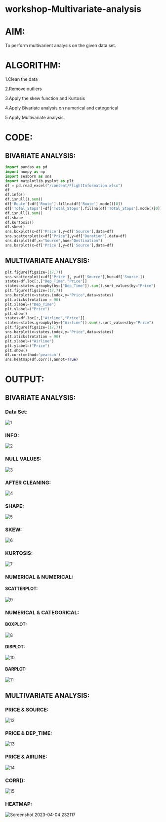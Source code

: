 # workshop-Multivariate-analysis
# AIM:
To perform multivarient analysis on the given data set.

# ALGORITHM:
1.Clean the data

2.Remove outliers

3.Apply the skew function and Kurtosis

4.Apply Bivariate analysis on numerical and categorical

5.Apply Multivariate analysis.

# CODE:
## BIVARIATE ANALYSIS:
``` py
import pandas as pd
import numpy as np
import seaborn as sns
import matplotlib.pyplot as plt
df = pd.read_excel("/content/FlightInformation.xlsx")
df
df.info()
df.isnull().sum()
df['Route']=df['Route'].fillna(df['Route'].mode()[0])
df['Total_Stops']=df['Total_Stops'].fillna(df['Total_Stops'].mode()[0])
df.isnull().sum()
df.shape
df.kurtosis()
df.skew()
sns.boxplot(x=df['Price'],y=df['Source'],data=df)
sns.scatterplot(x=df["Price"],y=df["Duration"],data=df)
sns.displot(df,x="Source",hue="Destination")
sns.barplot(x=df['Price'],y=df['Source'],data=df)

```
## MULTIVARIATE ANALYSIS:
``` py
plt.figure(figsize=(17,7))
sns.scatterplot(x=df['Price'], y=df['Source'],hue=df['Source'])
states=df.loc[:,["Dep_Time","Price"]]
states=states.groupby(by=["Dep_Time"]).sum().sort_values(by="Price")
plt.figure(figsize=(17,7))
sns.barplot(x=states.index,y="Price",data=states)
plt.xticks(rotation = 90)
plt.xlabel=("Dep_Time")
plt.ylabel=("Price")
plt.show()
states=df.loc[:,["Airline","Price"]]
states=states.groupby(by=["Airline"]).sum().sort_values(by="Price")
plt.figure(figsize=(17,7))
sns.barplot(x=states.index,y="Price",data=states)
plt.xticks(rotation = 90)
plt.xlabel=("Airline")
plt.ylabel=("Price")
plt.show()
df.corr(method='pearson')
sns.heatmap(df.corr(),annot=True)
```
# OUTPUT:
## BIVARIATE ANALYSIS:
### Data Set:
![1](https://user-images.githubusercontent.com/118661118/229878843-a5a3faaa-b42b-4bac-8169-ec1d1b4cbd2f.png)
### INFO:
![2](https://user-images.githubusercontent.com/118661118/229879021-4abb6941-9bf4-4692-aaa0-e7a25fffc19d.png)
### NULL VALUES:
![3](https://user-images.githubusercontent.com/118661118/229879067-dff8a8da-0665-4a71-b41a-88529228c0c2.png)
### AFTER CLEANING:
![4](https://user-images.githubusercontent.com/118661118/229879149-77e28c2d-7b76-45f8-9669-54ef025d3617.png)
### SHAPE:
![5](https://user-images.githubusercontent.com/118661118/229879190-b2fb48b5-eb45-46b2-9c7e-577e7ad94e3c.png)
### SKEW:
![6](https://user-images.githubusercontent.com/118661118/229879385-4d3acf48-fc6c-48e3-8627-95c49b0f4cbb.png)
### KURTOSIS:
![7](https://user-images.githubusercontent.com/118661118/229879492-9a8878d3-bbab-4d9d-85c3-4ef189dd1ae3.png)
### NUMERICAL & NUMERICAL:
#### SCATTERPLOT:
![9](https://user-images.githubusercontent.com/118661118/229879641-7a232c41-cbb5-4210-94a9-88d78e41d11d.png)
### NUMERICAL & CATEGORICAL:
#### BOXPLOT:
![8](https://user-images.githubusercontent.com/118661118/229879893-21ad749d-714a-49bd-91a3-4055c69a12b5.png)
#### DISPLOT:
![10](https://user-images.githubusercontent.com/118661118/229879931-a66b109f-901f-477d-9c58-71dd36e45561.png)
#### BARPLOT:
![11](https://user-images.githubusercontent.com/118661118/229880023-24b954bd-1e49-473b-a0fb-5eb03dc28909.png)

## MULTIVARIATE ANALYSIS:
### PRICE & SOURCE:
![12](https://user-images.githubusercontent.com/118661118/229880408-cb81d62d-e0cd-4a66-8405-f86c459606d3.png)
### PRICE & DEP_TIME:
![13](https://user-images.githubusercontent.com/118661118/229880574-a05f4bd9-3b5c-452b-beeb-c12222294900.png)
### PRICE & AIRLINE:
![14](https://user-images.githubusercontent.com/118661118/229880637-98728ad2-5512-4c65-bd61-4fa1f873f0da.png)
### CORR():
![15](https://user-images.githubusercontent.com/118661118/229880710-2d327046-52ad-4741-b177-2f2cd161a903.png)
### HEATMAP:
![Screenshot 2023-04-04 232117](https://user-images.githubusercontent.com/118661118/229880761-fefcb58c-a907-41cf-bce8-19787f365fb4.png)





